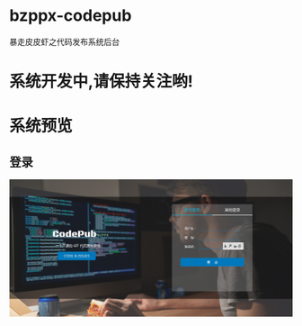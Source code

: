 # bzppx-codepub
暴走皮皮虾之代码发布系统后台

# 系统开发中,请保持关注哟!

# 系统预览
## 登录
![login](/docs/guide_res/images/login.png)